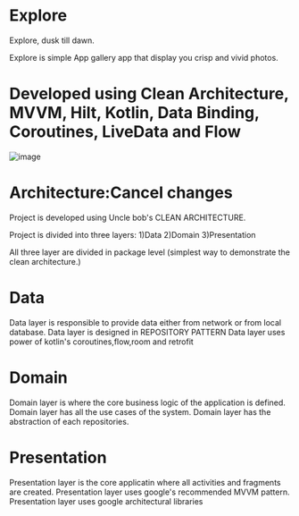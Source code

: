 # Explore
Explore, dusk till dawn.

Explore is simple App gallery app that display you crisp and vivid photos.

# Developed using Clean Architecture, MVVM, Hilt, Kotlin, Data Binding, Coroutines, LiveData and Flow

![image](https://github.com/abdullahHanif/Explore/blob/master/ExploreDemo.jpg)

# Architecture:Cancel changes
Project is developed using Uncle bob's CLEAN ARCHITECTURE.

Project is divided into three layers:
1)Data
2)Domain
3)Presentation

All three layer are divided in package level (simplest way to demonstrate the clean architecture.)

# Data
Data layer is responsible to provide data either from network or from local database.
Data layer is designed in REPOSITORY PATTERN
Data layer uses power of kotlin's coroutines,flow,room and retrofit

# Domain
Domain layer is where the core business logic of the application is defined.
Domain layer has all the use cases of the system.
Domain layer has the abstraction of each repositories. 

# Presentation
Presentation layer is the core applicatin where all activities and fragments are created.
Presentation layer uses google's recommended MVVM pattern.
Presentation layer uses google architectural libraries



